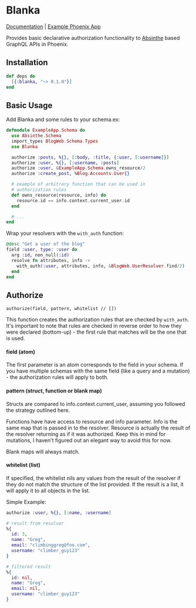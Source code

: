 # Blanka

[Documentation](https://hexdocs.pm/blanka/0.1.0) | [Example Phoenix App](https://github.com/morochena/phoenix-authorization-example)

Provides basic declarative authorization functionality to [Absinthe](https://github.com/absinthe-graphql/absinthe) based GraphQL APIs in Phoenix.

## Installation

```elixir
def deps do
  [{:blanka, "~> 0.1.0"}]
end
```

## Basic Usage 

Add Blanka and some rules to your schema.ex:

``` elixir
defmodule ExampleApp.Schema do
  use Absinthe.Schema
  import_types BlogWeb.Schema.Types
  use Blanka

  authorize :posts, %{}, [:body, :title, {:user, [:username]}]
  authorize :user, %{}, [:username, :posts]
  authorize :user, &ExampleApp.Schema.owns_resource/2  
  authorize :create_post, %Blog.Accounts.User{}

  # example of arbitrary function that can be used in
  # authorization rules
  def owns_resource(resource, info) do
    resource.id == info.context.current_user.id
  end

  # ... 
end
```

Wrap your resolvers with the `with_auth` function:

``` elixir
@desc "Get a user of the blog"
field :user, type: :user do
  arg :id, non_null(:id)
  resolve fn attributes, info -> 
    with_auth(:user, attributes, info, &BlogWeb.UserResolver.find/2)
  end 
end
```

## Authorize 

`authorize(field, pattern, whitelist // [])` 

This function creates the authorization rules that are checked by `with_auth`. It's important to note that rules are checked in reverse order to how they were declared (bottom-up) - the first rule that matches will be the one that is used.

#### field (atom)

The first parameter is an atom corresponds to the field in your schema. If you have multiple schemas with the same field (like a query and a mutation) - the authorization rules will apply to both.

#### pattern (struct, function or blank map)

Structs are compared to info.context.current_user, assuming you followed the strategy outlined here.

Functions have have access to resource and info parameter. Info is the same map that is passed in to the resolver. Resource is actually the result of the resolver returning as if it was authorized. Keep this in mind for mutations, I haven't figured out an elegant way to avoid this for now.

Blank maps will always match.

#### whitelist (list)

If specified, the whitelist nils any values from the result of the resolver if they do not match the structure of the list provided. If the result is a list, it will apply it to all objects in the list.

Simple Example:

``` elixir
authorize :user, %{}, [:name, :username]

# result from resolver
%{
  id: 3,
  name: "Greg",
  email: "climbinggreg@foo.com",
  username: "climber_guy123"
}

# filtered result
%{
  id: nil,
  name: "Greg",
  email: nil,
  username: "climber_guy123"
}
```